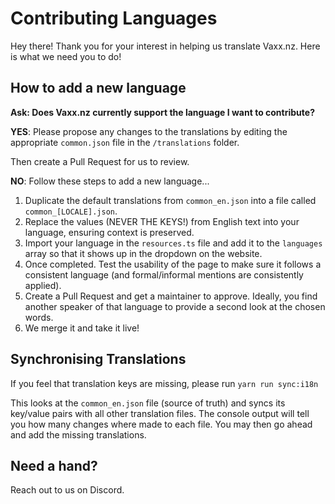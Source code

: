 # Contributing Languages

Hey there! Thank you for your interest in helping us translate Vaxx.nz. Here is what we need you to do!

## How to add a new language

**Ask: Does Vaxx.nz currently support the language I want to contribute?**

**YES**: Please propose any changes to the translations by editing the appropriate `common.json` file in the `/translations` folder.

Then create a Pull Request for us to review.

**NO**: Follow these steps to add a new language...

1. Duplicate the default translations from `common_en.json` into a file called `common_[LOCALE].json`.
2. Replace the values (NEVER THE KEYS!) from English text into your language, ensuring context is preserved.
3. Import your language in the `resources.ts` file and add it to the `languages` array so that it shows up in the dropdown on the website.
4. Once completed. Test the usability of the page to make sure it follows a consistent language (and formal/informal mentions are consistently applied).
5. Create a Pull Request and get a maintainer to approve. Ideally, you find another speaker of that language to provide a second look at the chosen words.
6. We merge it and take it live!

## Synchronising Translations

If you feel that translation keys are missing, please run `yarn run sync:i18n`

This looks at the `common_en.json` file (source of truth) and syncs its key/value pairs with all other translation files. The console output will tell you how many changes where made to each file. You may then go ahead and add the missing translations.

## Need a hand?

Reach out to us on Discord.
